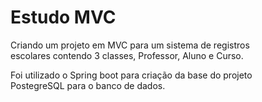 # Estudo MVC

Criando um projeto em MVC para um sistema de registros <br>
escolares contendo 3 classes, Professor, Aluno e Curso. <br>

Foi utilizado o Spring boot para criação da base do projeto <br> 
PostegreSQL para o banco de dados.